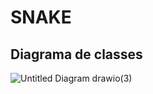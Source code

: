 # SNAKE

## Diagrama de classes

![Untitled Diagram drawio(3)](https://github.com/JooJPaulo/TrabalhoEmGrupoNovasTecnologias/assets/107230091/7b461cd2-880b-4947-ae31-39a4261062c3)
